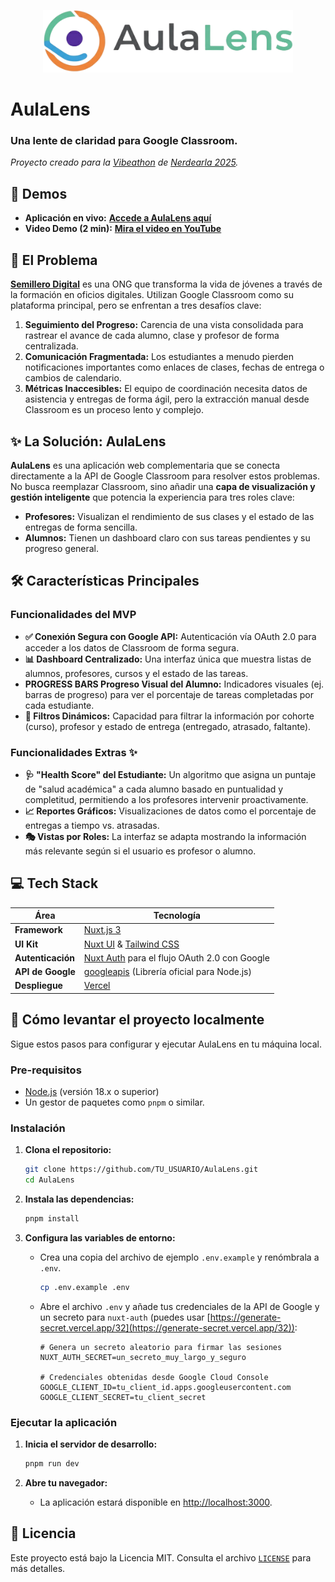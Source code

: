 <p align="center">
  <img src="./public/logo-bg.png" alt="Logo de AulaLens" width="400"/>
</p>

# AulaLens

### Una lente de claridad para Google Classroom.
*Proyecto creado para la [Vibeathon](https://nerdearla.devpost.com/) de [Nerdearla 2025](https://nerdear.la/).*

## 🚀 Demos

* **Aplicación en vivo:** **[Accede a AulaLens aquí](https://aula-lens.vercel.app/)**
* **Video Demo (2 min):** **[Mira el video en YouTube](https://youtu.be/aVMRMPnPnxI)**


## 🎯 El Problema

**[Semillero Digital](https://semillerodigital.org/)** es una ONG que transforma la vida de jóvenes a través de la formación en oficios digitales. Utilizan Google Classroom como su plataforma principal, pero se enfrentan a tres desafíos clave:

1.  **Seguimiento del Progreso:** Carencia de una vista consolidada para rastrear el avance de cada alumno, clase y profesor de forma centralizada.
2.  **Comunicación Fragmentada:** Los estudiantes a menudo pierden notificaciones importantes como enlaces de clases, fechas de entrega o cambios de calendario.
3.  **Métricas Inaccesibles:** El equipo de coordinación necesita datos de asistencia y entregas de forma ágil, pero la extracción manual desde Classroom es un proceso lento y complejo.

## ✨ La Solución: AulaLens

**AulaLens** es una aplicación web complementaria que se conecta directamente a la API de Google Classroom para resolver estos problemas. No busca reemplazar Classroom, sino añadir una **capa de visualización y gestión inteligente** que potencia la experiencia para tres roles clave:

* **Profesores:** Visualizan el rendimiento de sus clases y el estado de las entregas de forma sencilla.
* **Alumnos:** Tienen un dashboard claro con sus tareas pendientes y su progreso general.

## 🛠️ Características Principales

### Funcionalidades del MVP
* **✅ Conexión Segura con Google API:** Autenticación vía OAuth 2.0 para acceder a los datos de Classroom de forma segura.
* **📊 Dashboard Centralizado:** Una interfaz única que muestra listas de alumnos, profesores, cursos y el estado de las tareas.
* **PROGRESS BARS Progreso Visual del Alumno:** Indicadores visuales (ej. barras de progreso) para ver el porcentaje de tareas completadas por cada estudiante.
* **🔎 Filtros Dinámicos:** Capacidad para filtrar la información por cohorte (curso), profesor y estado de entrega (entregado, atrasado, faltante).

### Funcionalidades Extras ✨
* **🩺 "Health Score" del Estudiante:** Un algoritmo que asigna un puntaje de "salud académica" a cada alumno basado en puntualidad y completitud, permitiendo a los profesores intervenir proactivamente.
* **📈 Reportes Gráficos:** Visualizaciones de datos como el porcentaje de entregas a tiempo vs. atrasadas.
* **🎭 Vistas por Roles:** La interfaz se adapta mostrando la información más relevante según si el usuario es profesor o alumno.

## 💻 Tech Stack

| Área                | Tecnología                                                                                      |
| ------------------- | ----------------------------------------------------------------------------------------------- |
| **Framework** | [Nuxt.js 3](https://nuxt.com/)                                                                  |
| **UI Kit** | [Nuxt UI](https://ui.nuxt.com/) & [Tailwind CSS](https://tailwindcss.com/)                        |
| **Autenticación** | [Nuxt Auth](https://sidebase.io/nuxt-auth/getting-started) para el flujo OAuth 2.0 con Google   |
| **API de Google** | [googleapis](https://github.com/googleapis/google-api-nodejs-client) (Librería oficial para Node.js) |
| **Despliegue** | [Vercel](https://vercel.com/)                                                                   |

## 🏁 Cómo levantar el proyecto localmente

Sigue estos pasos para configurar y ejecutar AulaLens en tu máquina local.

### Pre-requisitos
* [Node.js](https://nodejs.org/) (versión 18.x o superior)
* Un gestor de paquetes como `pnpm` o similar.

### Instalación

1.  **Clona el repositorio:**
    ```bash
    git clone https://github.com/TU_USUARIO/AulaLens.git
    cd AulaLens
    ```

2.  **Instala las dependencias:**
    ```bash
    pnpm install
    ```

3.  **Configura las variables de entorno:**
    * Crea una copia del archivo de ejemplo `.env.example` y renómbrala a `.env`.
        ```bash
        cp .env.example .env
        ```
    * Abre el archivo `.env` y añade tus credenciales de la API de Google y un secreto para `nuxt-auth` (puedes usar [https://generate-secret.vercel.app/32](https://generate-secret.vercel.app/32)):
        ```env
        # Genera un secreto aleatorio para firmar las sesiones
        NUXT_AUTH_SECRET=un_secreto_muy_largo_y_seguro

        # Credenciales obtenidas desde Google Cloud Console
        GOOGLE_CLIENT_ID=tu_client_id.apps.googleusercontent.com
        GOOGLE_CLIENT_SECRET=tu_client_secret
        ```

### Ejecutar la aplicación

1.  **Inicia el servidor de desarrollo:**
    ```bash
    pnpm run dev
    ```

2.  **Abre tu navegador:**
    * La aplicación estará disponible en [http://localhost:3000](http://localhost:3000).

## 📄 Licencia

Este proyecto está bajo la Licencia MIT. Consulta el archivo [`LICENSE`](./LICENSE) para más detalles.